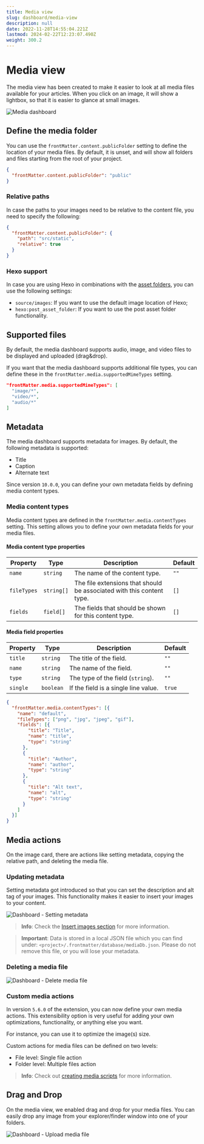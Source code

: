 ```yaml
---
title: Media view
slug: dashboard/media-view
description: null
date: 2022-11-28T14:55:04.221Z
lastmod: 2024-02-22T12:23:07.490Z
weight: 300.2
---
```


# Media view

The media view has been created to make it easier to look at all media files available for your
articles. When you click on an image, it will show a lightbox, so that it is easier to glance at
small images.

![Media dashboard][01]

## Define the media folder

You can use the `frontMatter.content.publicFolder` setting to define the location of your media
files. By default, it is unset, and will show all folders and files starting from the root of your
project.

```json {{ "title": "Example of defining the media folder" }}
{
  "frontMatter.content.publicFolder": "public"
}
```

### Relative paths

In case the paths to your images need to be relative to the content file, you need to specify the
following:

```json
{
  "frontMatter.content.publicFolder": {
    "path": "src/static",
    "relative": true
  }
}
```

### Hexo support

In case you are using Hexo in combinations with the [asset folders](https://hexo.io/docs/asset-folders),
you can use the following settings:

- `source/images`: If you want to use the default image location of Hexo;
- `hexo:post_asset_folder`: If you want to use the post asset folder functionality.

## Supported files

By default, the media dashboard supports audio, image, and video files to be displayed and uploaded
(drag&drop).

If you want that the media dashboard supports additional file types, you can define these in the
`frontMatter.media.supportedMimeTypes` setting.

```json
"frontMatter.media.supportedMimeTypes": [
  "image/*",
  "video/*",
  "audio/*"
]
```

## Metadata

The media dashboard supports metadata for images. By default, the following metadata is supported:

- Title
- Caption
- Alternate text

Since version `10.0.0`, you can define your own metadata fields by defining media content types.

### Media content types

Media content types are defined in the `frontMatter.media.contentTypes` setting. This setting allows
you to define your own metadata fields for your media files.

#### Media content type properties

| Property | Type | Description | Default |
| --- | --- | --- | --- |
| `name` | `string` | The name of the content type. | `""` |
| `fileTypes` | `string[]` | The file extensions that should be associated with this content type. | `[]` |
| `fields` | `field[]` | The fields that should be shown for this content type. | `[]` |

#### Media field properties

| Property | Type | Description | Default |
| --- | --- | --- | --- |
| `title` | `string` | The title of the field. | `""` |
| `name` | `string` | The name of the field. | `""` |
| `type` | `string` | The type of the field (`string`). | `""` |
| `single` | `boolean` | If the field is a single line value. | `true` |

```json {{ "title": "Example of defining media content types" }}
{
  "frontMatter.media.contentTypes": [{
    "name": "default",
    "fileTypes": ["png", "jpg", "jpeg", "gif"],
    "fields": [{
        "title": "Title",
        "name": "title",
        "type": "string"
      },
      {
        "title": "Author",
        "name": "author",
        "type": "string"
      },
      {
        "title": "Alt text",
        "name": "alt",
        "type": "string"
      }
    ]
  }]
}
```

## Media actions

On the image card, there are actions like setting metadata, copying the relative path, and deleting
the media file.

### Updating metadata

Setting metadata got introduced so that you can set the description and alt tag of your images. This
functionality makes it easier to insert your images to your content.

![Dashboard - Setting metadata][02]

<!-- markdownlint-disable MD028 -->
> **Info**: Check the [Insert images section][03] for more information.

> **Important**: Data is stored in a local JSON file which you can find under:
> `<project>/.frontmatter/database/mediaDb.json`. Please do not remove this file, or you will lose
> your metadata.
<!-- markdownlint-enable MD028 -->

### Deleting a media file

![Dashboard - Delete media file][04]

### Custom media actions

In version `5.6.0` of the extension, you can now define your own media actions. This extensibility
option is very useful for adding your own optimizations, functionality, or anything else you want.

For instance, you can use it to optimize the image(s) size.

Custom actions for media files can be defined on two levels:

- File level: Single file action
- Folder level: Multiple files action

> **Info**: Check out [creating media scripts][05] for more information.

## Drag and Drop

On the media view, we enabled drag and drop for your media files. You can easily drop any image from
your explorer/finder window into one of your folders.

![Dashboard - Upload media file][06]

<!-- Link References -->
[01]: /releases/v10.0.0/media-dashboard.png
[02]: /releases/v10.0.0/metadata-update.png
[03]: /docs/markdown#insert-images
[04]: /releases/v10.0.0/delete-media.png
[05]: /docs/custom-actions#creating-a-media-script
[06]: /releases/v10.0.0/media-upload.png
